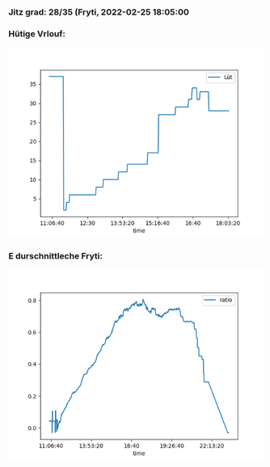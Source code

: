 ### Jitz grad: 28/35 (Fryti, 2022-02-25 18:05:00

### Hütige Vrlouf:
![Graph](Today.png)

### E durschnittleche Fryti:
![Graph](Fryti.png)